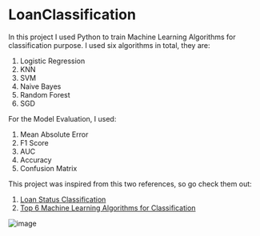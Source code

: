 # LoanClassification

In this project I used Python to train Machine Learning Algorithms for classification purpose.
I used six algorithms in total, they are:

1. Logistic Regression
2. KNN
3. SVM
4. Naive Bayes
5. Random Forest 
6. SGD 

For the Model Evaluation, I used:
1. Mean Absolute Error
2. F1 Score
3. AUC
4. Accuracy
5. Confusion Matrix

This project was inspired from this two references, so go check them out:
1. [Loan Status Classification](https://www.kaggle.com/code/sazack/loan-status-classification)
2. [Top 6 Machine Learning Algorithms for Classification](https://towardsdatascience.com/top-machine-learning-algorithms-for-classification-2197870ff501)

![image](https://user-images.githubusercontent.com/103926829/170031285-5e6bb71c-a746-4d2b-8a2b-be25c4a5c595.png)
